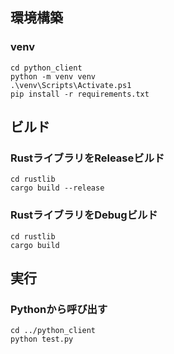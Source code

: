 

## 環境構築

### venv

```shell
cd python_client
python -m venv venv
.\venv\Scripts\Activate.ps1
pip install -r requirements.txt

```

## ビルド

### RustライブラリをReleaseビルド

```shell
cd rustlib
cargo build --release
```

### RustライブラリをDebugビルド

```shell
cd rustlib
cargo build
```

## 実行

### Pythonから呼び出す

```shell
cd ../python_client
python test.py
```

